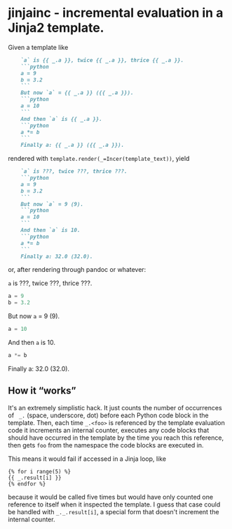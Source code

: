 # jinjainc - incremental evaluation in a Jinja2 template.

Given a template like

```markdown
    `a` is {{ _.a }}, twice {{ _.a }}, thrice {{ _.a }}.
    ```python
    a = 9
    b = 3.2
    ```
    But now `a` = {{ _.a }} ({{ _.a }}).
    ```python
    a = 10
    ```
    And then `a` is {{ _.a }}.
    ```python
    a *= b
    ```
    Finally a: {{ _.a }} ({{ _.a }}).
```

rendered with `template.render(_=Incer(template_text))`,
yield

```markdown
    `a` is ???, twice ???, thrice ???.
    ```python
    a = 9
    b = 3.2
    ```
    But now `a` = 9 (9).
    ```python
    a = 10
    ```
    And then `a` is 10.
    ```python
    a *= b
    ```
    Finally a: 32.0 (32.0).
```

or, after rendering through pandoc or whatever:

`a` is ???, twice ???, thrice ???.
```python
a = 9
b = 3.2
```
But now `a` = 9 (9).
```python
a = 10
```
And then `a` is 10.
```python
a *= b
```
Finally a: 32.0 (32.0).


## How it “works”

It's an extremely simplistic hack.  It just counts the number of
occurrences of ` _.` (space, underscore, dot) before each Python
code block in the template.  Then, each time `_.<foo>` is
referenced by the template evaluation code it increments an
internal counter, executes any code blocks that should have
occurred in the template by the time you reach this reference,
then gets `foo` from the namespace the code blocks are executed
in.

This means it would fail if accessed in a Jinja loop, like
```
{% for i range(5) %}
{{ _.result[i] }}
{% endfor %}
```

because it would be called five times but would have only counted
one reference to itself when it inspected the template.
I guess that case could be handled with `_._.result[i]`, a special
form that doesn't increment the internal counter.
